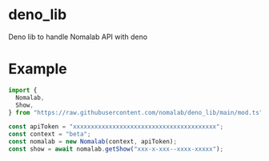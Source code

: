# deno_lib

Deno lib to handle Nomalab API with deno

# Example

```ts
import {
  Nomalab,
  Show,
} from "https://raw.githubusercontent.com/nomalab/deno_lib/main/mod.ts";

const apiToken = "xxxxxxxxxxxxxxxxxxxxxxxxxxxxxxxxxxxxxxxx";
const context = "beta";
const nomalab = new Nomalab(context, apiToken);
const show = await nomalab.getShow("xxx-x-xxx--xxxx-xxxxx");
```
